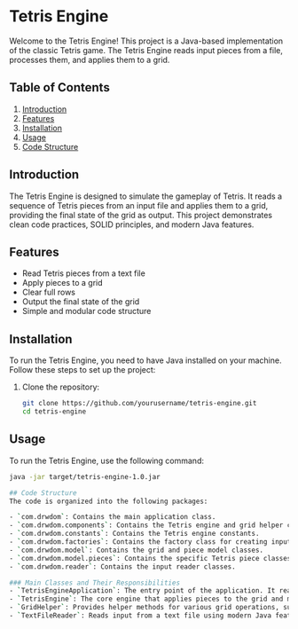 # Tetris Engine

Welcome to the Tetris Engine! This project is a Java-based implementation of the classic Tetris game. The Tetris Engine reads input pieces from a file, processes them, and applies them to a grid.

## Table of Contents
1. [Introduction](#introduction)
2. [Features](#features)
3. [Installation](#installation)
4. [Usage](#usage)
5. [Code Structure](#code-structure)

## Introduction
The Tetris Engine is designed to simulate the gameplay of Tetris. It reads a sequence of Tetris pieces from an input file and applies them to a grid, providing the final state of the grid as output. This project demonstrates clean code practices, SOLID principles, and modern Java features.

## Features
- Read Tetris pieces from a text file
- Apply pieces to a grid
- Clear full rows
- Output the final state of the grid
- Simple and modular code structure

## Installation
To run the Tetris Engine, you need to have Java installed on your machine. Follow these steps to set up the project:

1. Clone the repository:
   ```sh
   git clone https://github.com/yourusername/tetris-engine.git
   cd tetris-engine

## Usage
To run the Tetris Engine, use the following command:
```sh
java -jar target/tetris-engine-1.0.jar

## Code Structure
The code is organized into the following packages:

- `com.drwdom`: Contains the main application class.
- `com.drwdom.components`: Contains the Tetris engine and grid helper classes.
- `com.drwdom.constants`: Contains the Tetris engine constants.
- `com.drwdom.factories`: Contains the factory class for creating input readers.
- `com.drwdom.model`: Contains the grid and piece model classes.
- `com.drwdom.model.pieces`: Contains the specific Tetris piece classes.
- `com.drwdom.reader`: Contains the input reader classes.

### Main Classes and Their Responsibilities
- `TetrisEngineApplication`: The entry point of the application. It reads the input file, processes the input using `TetrisEngine`, and prints the output.
- `TetrisEngine`: The core engine that applies pieces to the grid and manages the game logic.
- `GridHelper`: Provides helper methods for various grid operations, such as placing pieces and clearing full rows.
- `TextFileReader`: Reads input from a text file using modern Java features.
